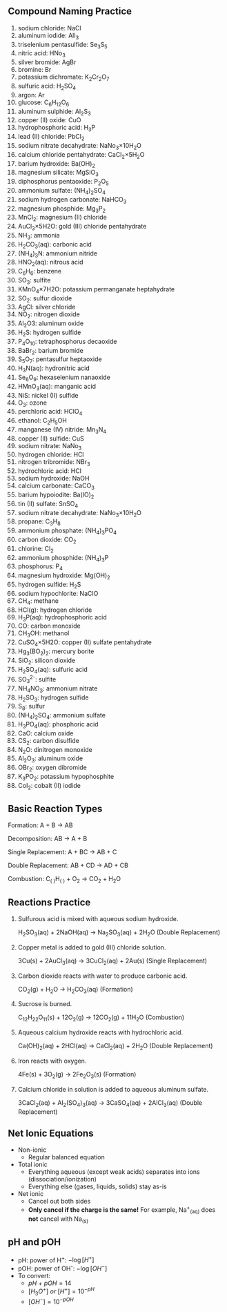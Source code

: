 
## Compound Naming Practice

1. sodium chloride: NaCl
2. aluminum iodide: AlI<sub>3</sub>
3. triselenium pentasulfide: Se<sub>3</sub>S<sub>5</sub>
4. nitric acid: HNo<sub>3</sub>
5. silver bromide: AgBr
6. bromine: Br
7. potassium dichromate: K<sub>2</sub>Cr<sub>2</sub>O<sub>7</sub>
8. sulfuric acid: H<sub>2</sub>SO<sub>4</sub>
9. argon: Ar
10. glucose: C<sub>6</sub>H<sub>12</sub>O<sub>6</sub>
11. aluminum sulphide: Al<sub>2</sub>S<sub>3</sub>
12. copper (II) oxide: CuO
13. hydrophosphoric acid: H<sub>3</sub>P
14. lead (II) chloride: PbCl<sub>2</sub>
15. sodium nitrate decahydrate: NaNo<sub>3</sub>×10H<sub>2</sub>O
16. calcium chloride pentahydrate: CaCl<sub>2</sub>×5H<sub>2</sub>O
17. barium hydroxide: Ba(OH)<sub>2</sub>
18. magnesium silicate: MgSiO<sub>3</sub>
19. diphosphorus pentaoxide: P<sub>2</sub>O<sub>5</sub>
20. ammonium sulfate: (NH<sub>4</sub>)<sub>2</sub>SO<sub>4</sub>
21. sodium hydrogen carbonate: NaHCO<sub>3</sub>
22. magnesium phosphide: Mg<sub>3</sub>P<sub>2</sub>
23. MnCl<sub>2</sub>: magnesium (II) chloride
24. AuCl<sub>3</sub>×5H2O: gold (III) chloride pentahydrate
25. NH<sub>3</sub>: ammonia
26. H<sub>2</sub>CO<sub>3</sub>(aq): carbonic acid
27. (NH<sub>4</sub>)<sub>3</sub>N: ammonium nitride
28. HNO<sub>2</sub>(aq): nitrous acid
29. C<sub>6</sub>H<sub>6</sub>: benzene
30. SO<sub>3</sub>: sulfite
31. KMnO<sub>4</sub>×7H2O: potassium permanganate heptahydrate
32. SO<sub>2</sub>: sulfur dioxide
33. AgCl: silver chloride
34. NO<sub>2</sub>: nitrogen dioxide
35. Al<sub>2</sub>O3: aluminum oxide
36. H<sub>2</sub>S: hydrogen sulfide
37. P<sub>4</sub>O<sub>10</sub>: tetraphosphorus decaoxide
38. BaBr<sub>2</sub>: barium bromide
39. S<sub>5</sub>O<sub>7</sub>: pentasulfur heptaoxide
40. H<sub>3</sub>N(aq): hydronitric acid
41. Se<sub>6</sub>O<sub>9</sub>: hexaselenium nanaoxide
42. HMnO<sub>3</sub>(aq): manganic acid
43. NiS: nickel (II) sulfide
44. O<sub>3</sub>: ozone
45. perchloric acid: HClO<sub>4</sub>
46. ethanol: C<sub>2</sub>H<sub>5</sub>OH
47. manganese (IV) nitride: Mn<sub>3</sub>N<sub>4</sub>
48. copper (II) sulfide: CuS
49. sodium nitrate: NaNo<sub>3</sub>
50. hydrogen chloride: HCl
51. nitrogen tribromide: NBr<sub>3</sub>
52. hydrochloric acid: HCl
53. sodium hydroxide: NaOH
54. calcium carbonate: CaCO<sub>3</sub>
55. barium hypoiodite: Ba(IO)<sub>2</sub>
56. tin (II) sulfate: SnSO<sub>4</sub>
57. sodium nitrate decahydrate: NaNo<sub>3</sub>×10H<sub>2</sub>O
58. propane: C<sub>3</sub>H<sub>8</sub>
59. ammonium phosphate: (NH<sub>4</sub>)<sub>3</sub>PO<sub>4</sub>
60. carbon dioxide: CO<sub>2</sub>
61. chlorine: Cl<sub>2</sub>
62. ammonium phosphide: (NH<sub>4</sub>)<sub>3</sub>P
63. phosphorus: P<sub>4</sub>
64. magnesium hydroxide: Mg(OH)<sub>2</sub>
65. hydrogen sulfide: H<sub>2</sub>S
66. sodium hypochlorite: NaClO
67. CH<sub>4</sub>: methane
68. HCl(g): hydrogen chloride
69. H<sub>3</sub>P(aq): hydrophosphoric acid
70. CO: carbon monoxide
71. CH<sub>3</sub>OH: methanol
72. CuSO<sub>4</sub>×5H2O: copper (II) sulfate pentahydrate
73. Hg<sub>3</sub>(BO<sub>2</sub>)<sub>2</sub>: mercury borite
74. SiO<sub>2</sub>: silicon dioxide
75. H<sub>2</sub>SO<sub>4</sub>(aq): sulfuric acid
76. SO<sub>3</sub><sup>2-</sup>: sulfite
77. NH<sub>4</sub>NO<sub>3</sub>: ammonium nitrate
78. H<sub>2</sub>SO<sub>3</sub>: hydrogen sulfide
79. S<sub>8</sub>: sulfur
80. (NH<sub>4</sub>)<sub>2</sub>SO<sub>4</sub>: ammonium sulfate
81. H<sub>3</sub>PO<sub>4</sub>(aq): phosphoric acid
82. CaO: calcium oxide
83. CS<sub>2</sub>: carbon disulfide
84. N<sub>2</sub>O: dinitrogen monoxide
85. Al<sub>2</sub>O<sub>3</sub>: aluminum oxide
86. OBr<sub>2</sub>: oxygen dibromide
87. K<sub>3</sub>PO<sub>2</sub>: potassium hypophosphite
88. CoI<sub>2</sub>: cobalt (II) iodide

## Basic Reaction Types

Formation: A + B → AB

Decomposition: AB → A + B

Single Replacement: A + BC → AB + C

Double Replacement: AB + CD → AD + CB

Combustion: C<sub>( )</sub>H<sub>( )</sub> + O<sub>2</sub> → CO<sub>2</sub> + H<sub>2</sub>O

## Reactions Practice

1. Sulfurous acid is mixed with aqueous sodium hydroxide.

    H<sub>2</sub>SO<sub>3</sub>(aq) + 2NaOH(aq) → Na<sub>2</sub>SO<sub>3</sub>(aq) + 2H<sub>2</sub>O (Double Replacement)

2. Copper metal is added to gold (III) chloride solution.

    3Cu(s) + 2AuCl<sub>3</sub>(aq) → 3CuCl<sub>2</sub>(aq) + 2Au(s) (Single Replacement)

3. Carbon dioxide reacts with water to produce carbonic acid.

    CO<sub>2</sub>(g) + H<sub>2</sub>O → H<sub>2</sub>CO<sub>3</sub>(aq) (Formation)

4. Sucrose is burned.

    C<sub>12</sub>H<sub>22</sub>O<sub>11</sub>(s) + 12O<sub>2</sub>(g) → 12CO<sub>2</sub>(g) + 11H<sub>2</sub>O (Combustion)

5. Aqueous calcium hydroxide reacts with hydrochloric acid.

    Ca(OH)<sub>2</sub>(aq) + 2HCl(aq) → CaCl<sub>2</sub>(aq) + 2H<sub>2</sub>O (Double Replacement)

6. Iron reacts with oxygen.

    4Fe(s) + 3O<sub>2</sub>(g) → 2Fe<sub>2</sub>O<sub>3</sub>(s) (Formation)

7. Calcium chloride in solution is added to aqueous aluminum sulfate.

    3CaCl<sub>2</sub>(aq) + Al<sub>2</sub>(SO<sub>4</sub>)<sub>3</sub>(aq) → 3CaSO<sub>4</sub>(aq) + 2AlCl<sub>3</sub>(aq) (Double Replacement)

## Net Ionic Equations

-   Non-ionic
    -   Regular balanced equation
-   Total ionic
    -   Everything aqueous (except weak acids) separates into ions (dissociation/ionization)
    -   Everything else (gases, liquids, solids) stay as-is
-   Net ionic
    -   Cancel out both sides
    -   **Only cancel if the charge is the same!** For example, Na<sup>+</sup><sub>(aq)</sub> does **not** cancel with Na<sub>(s)</sub>

## pH and pOH

-   pH: power of H<sup>+</sup>: $-\log{[H^+]}$
-   pOH: power of OH<sup>-</sup>: $-\log{[OH^-]}$
-   To convert:
    -   $pH\>+\>pOH = 14$
    -   $[H_3O^+]\>or\>[H^+] = 10^{-pH}$
    -   $[OH^-] = 10^{-pOH}$
